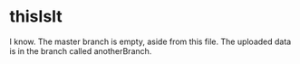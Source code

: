 # thisIsIt

I know. The master branch is empty, aside from this file. The uploaded data is in the branch called anotherBranch.
